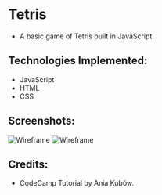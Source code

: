 # Tetris

* A basic game of Tetris built in JavaScript.

## Technologies Implemented:

* JavaScript
* HTML
* CSS

## Screenshots:

![Wireframe](https://i.imgur.com/8aqrhLg.png)
![Wireframe](https://i.imgur.com/0B39TxC.png)

## Credits:

* CodeCamp Tutorial by Ania Kubów.
